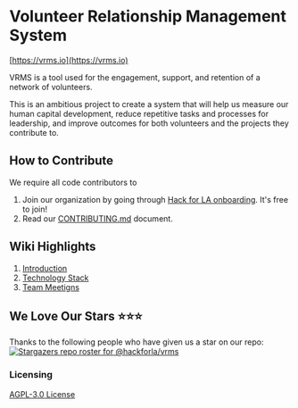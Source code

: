 # Volunteer Relationship Management System
[https://vrms.io](https://vrms.io)

VRMS is a tool used for the engagement, support, and retention of a network of volunteers.

This is an ambitious project to create a system that will help us measure our human capital development, reduce repetitive tasks and processes for leadership, and improve outcomes for both volunteers and the projects they contribute to.


## How to Contribute
We require all code contributors to 
1. Join our organization by going through [Hack for LA onboarding](https://www.hackforla.org/getting-started). It's free to join!
2. Read our [CONTRIBUTING.md](https://github.com/hackforla/VRMS/blob/development/CONTRIBUTING.md) document.

## Wiki Highlights
1. [Introduction](https://github.com/hackforla/VRMS/wiki/Introduction)
2. [Technology Stack](https://github.com/hackforla/VRMS/wiki/Technology)
3. [Team Meetigns](https://github.com/hackforla/VRMS/wiki/Team-Meetings)

## We Love Our Stars ⭐⭐⭐

Thanks to the following people who have given us a star on our repo:
[![Stargazers repo roster for @hackforla/vrms](https://reporoster.com/stars/hackforla/vrms)](https://github.com/hackforla/vrms/stargazers)

### Licensing

[AGPL-3.0 License](https://github.com/hackforla/VRMS/blob/development/LICENSE)
